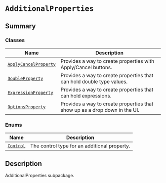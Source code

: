 <!-- vale off -->

<a id="module-ansys.mechanical.stubs.v241.Ansys.ACT.Mechanical.AdditionalProperties"></a>

<a id="additionalproperties"></a>

# `AdditionalProperties`

<a id="summary"></a>

## Summary

### Classes

| Name | Description |
|---------------------------------------------------------------------------------------------------------------------------------------------|----------------------------------------------------------------------------|
| [`ApplyCancelProperty`](ApplyCancelProperty.md#ansys.mechanical.stubs.v241.Ansys.ACT.Mechanical.AdditionalProperties.ApplyCancelProperty)   | Provides a way to create properties with Apply/Cancel buttons.             |
| [`DoubleProperty`](DoubleProperty.md#ansys.mechanical.stubs.v241.Ansys.ACT.Mechanical.AdditionalProperties.DoubleProperty)                  | Provides a way to create properties that can hold double type values.      |
| [`ExpressionProperty`](ExpressionProperty.md#ansys.mechanical.stubs.v241.Ansys.ACT.Mechanical.AdditionalProperties.ExpressionProperty)      | Provides a way to create properties that can hold expressions.             |
| [`OptionsProperty`](OptionsProperty.md#ansys.mechanical.stubs.v241.Ansys.ACT.Mechanical.AdditionalProperties.OptionsProperty)               | Provides a way to create properties that show up as a drop down in the UI. |

### Enums

| Name | Description |
|---------------------------------------------------------------------------------------------------------|------------------------------------------------|
| [`Control`](Control.md#ansys.mechanical.stubs.v241.Ansys.ACT.Mechanical.AdditionalProperties.Control)   | The control type for an additional property.   |

<a id="description"></a>

## Description

AdditionalProperties subpackage.

<!-- !! processed by numpydoc !! -->
<!-- vale on -->
